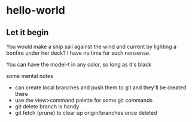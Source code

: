 # hello-world

## Let it begin

You would make a ship sail against the wind and current by lighting a bonfire under her deck?  I have no time for such nonsense. 

You can have the model-t in any color, so long as it's black

some mental notes
- can create local branches and push them to git and they'll be created there
- use the view>command palette for some git commands
- git delete branch is handy
- git fetch (prune) to clear up origin/branches once deleted
